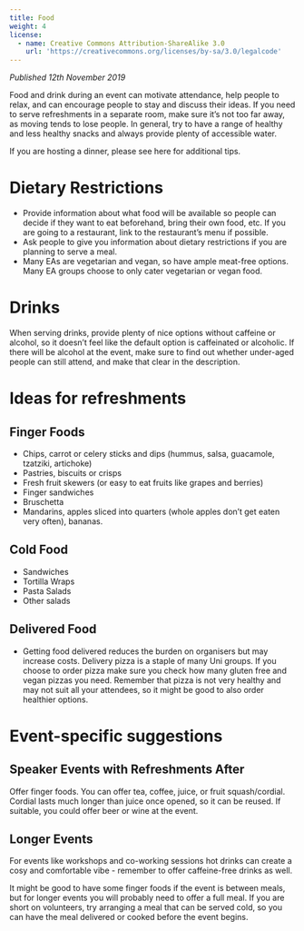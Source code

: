 ```yaml
---
title: Food
weight: 4
license:
  - name: Creative Commons Attribution-ShareAlike 3.0
    url: 'https://creativecommons.org/licenses/by-sa/3.0/legalcode'
---
```

_Published 12th November 2019_

Food and drink during an event can motivate attendance, help people to relax, and can encourage people to stay and discuss their ideas. If you need to serve refreshments in a separate room, make sure it’s not too far away, as moving tends to lose people. In general, try to have a range of healthy and less healthy snacks and always provide plenty of accessible water.

If you are hosting a dinner, please see here for additional tips.

# Dietary Restrictions 

* Provide information about what food will be available so people can decide if they want to eat beforehand, bring their own food, etc. If you are going to a restaurant, link to the restaurant’s menu if possible.
* Ask people to give you information about dietary restrictions if you are planning to serve a meal. 
* Many EAs are vegetarian and vegan, so have ample meat-free options. Many EA groups choose to only cater vegetarian or vegan food. 

# Drinks
When serving drinks, provide plenty of nice options without caffeine or alcohol, so it doesn’t feel like the default option is caffeinated or alcoholic. If there will be alcohol at the event, make sure to find out whether under-aged people can still attend, and make that clear in the description. 

# Ideas for refreshments
## Finger Foods

* Chips, carrot or celery sticks and dips (hummus, salsa, guacamole, tzatziki, artichoke)
* Pastries, biscuits or crisps
* Fresh fruit skewers (or easy to eat fruits like grapes and berries)
* Finger sandwiches
* Bruschetta
* Mandarins, apples sliced into quarters (whole apples don’t get eaten very often), bananas.

## Cold Food

* Sandwiches
* Tortilla Wraps 
* Pasta Salads
* Other salads

## Delivered Food

* Getting food delivered reduces the burden on organisers but may increase costs. Delivery pizza is a staple of many Uni groups. If you choose to order pizza make sure you check how many gluten free and vegan pizzas you need. Remember that pizza is not very healthy and may not suit all your attendees, so it might be good to also order healthier options.  

# Event-specific suggestions
## Speaker Events with Refreshments After
Offer finger foods. You can offer tea, coffee, juice, or fruit squash/cordial. Cordial lasts much longer than juice once opened, so it can be reused. If suitable, you could offer beer or wine at the event. 

## Longer Events
For events like workshops and co-working sessions hot drinks can create a cosy and comfortable vibe - remember to offer caffeine-free drinks as well.

It might be good to have some finger foods if the event is between meals, but for longer events you will probably need to offer a full meal. If you are short on volunteers, try arranging a meal that can be served cold, so you can have the meal delivered or cooked before the event begins. 
